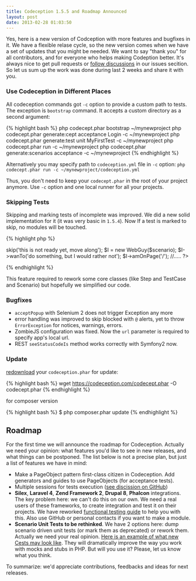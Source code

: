 ```yaml
---
title: Codeception 1.5.5 and Roadmap Announced
layout: post
date: 2013-02-28 01:03:50
---
```


Yes, here is a new version of Codception with more features and bugfixes in it.
We have a flexible relase cycle, so the new version comes when we have a set of updates that you might be needed.
We want to say "thank you" for all contributors, and for everyone who helps making Codeption better. 
It's always nice to get pull requests or [follow discussions](https://github.com/Codeception/Codeception/issues/) in our issues secition.
So let us sum up the work was done during last 2 weeks and share it with you.

### Use Codeception in Different Places

All codeception commands got `-c` option to provide a custom path to tests.
The exception is `bootstrap` command. It accepts a custom directory as a second argument:

{% highlight bash %}
php codecept.phar bootstrap ~/mynewproject
php codecept.phar generate:cept acceptance Login -c ~/mynewproject
php codecept.phar generate:test unit MyFirstTest -c ~/mynewproject
php codecept.phar run -c ~/mynewproject
php codecept.phar generate:scenarios acceptance -c ~/mynewproject
{% endhighlight %}

Alternatively you may specify path to `codeception.yml` file in `-c` option: `php codecept.phar run -c ~/mynewproject/codeception.yml`

Thus, you don't need to keep your `codecept.phar` in the root of your project anymore. Use `-c` option and one local runner for all your projects.

### Skipping Tests

Skipping and marking tests of incomplete was improved. We did a new solid implementation for it (it was very basic in `1.5.4`).
Now If a test is marked to skip, no modules will be touched.

{% highlight php %}
<?php
$scenario->skip('this is not ready yet, move along');

$I = new WebGuy($scenario);
$I->wanTo('do something, but I would rather not');
$I->amOnPage('/');
//.....
?>
{% endhighlight %}

This feature required to rework some core classes (like Step and TestCase and Scenario) but hopefully we simplified our code.

### Bugfixes

* `acceptPopup` with Selenium 2 does not trigger Exception any more
* error handling was improved to skip blocked with `@` alerts, yet to throw `ErrorException` for notices, warnings, errors.
* ZombieJS configuration was fixed. Now the `url` parameter is required to specify app's local url.
* REST `seeStatusCodeIs` method works correctly with Symfony2 now.

### Update

 [redownload](https://codeception.com/thanks.html) your `codeception.phar` for update:

{% highlight bash %}
wget https://codeception.com/codecept.phar -O codecept.phar
{% endhighlight %}

for composer version

{% highlight bash %}
$ php composer.phar update
{% endhighlight %}

## Roadmap

For the first time we will announce the roadmap for Codeception. Actually we need your opinion: what features you'd like to see in new releases, and what things can be postponed. The list below is not a precise plan, but just a list of features we have in mind:

* Make a PageObject pattern first-class citizen in Codeception. Add generators and guides to use PageObjects (for acceptance tests).
* Multiple sessions for tests execution ([see discission on GitHub](https://github.com/Codeception/Codeception/issues/154))
* **Silex**, **Laravel 4**, **Zend Framework 2**, **Drupal 8**, **Phalcon** integrations. The key problem here: we can't do this on our own. We need a real users of these frameworks, to create integration and test it on their projects. We have reworked [functional testing guide](https://codeception.com/docs/05-FunctionalTests) to help you with this. Also use GitHub or personal contacts if you want to make a module.
* **Scenario Unit Tests to be rethinked**. We have 2 options here: dump scenario driven unit tests (or mark them as deprecated) or rework them. Actually we need your real opinion. [Here is an example of what new Cests may look like](https://gist.github.com/DavertMik/5042537). They will dramatically improve the way you work with mocks and stubs in PHP. But will you use it? Please, let us know what you think.

To summarize: we'd appreciate contributions, feedbacks and ideas for next releases.
